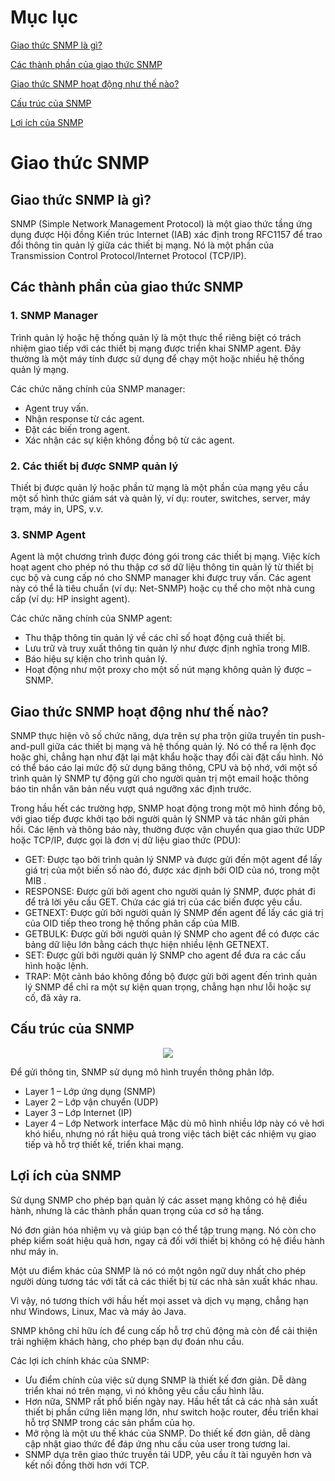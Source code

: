 # Mục lục

[Giao thức SNMP là gì?](#snmp)

[Các thành phần của giao thức SNMP](#thanhphan)

[Giao thức SNMP hoạt động như thế nào?](#hoatdong)

[Cấu trúc của SNMP](#cautruc)

[Lợi ích của SNMP](#loiich)

# Giao thức SNMP

<a name="snmp"></a>
## Giao thức SNMP là gì?
SNMP (Simple Network Management Protocol) là một giao thức tầng ứng dụng được Hội đồng Kiến trúc Internet (IAB) xác định trong RFC1157 để trao đổi thông tin quản lý giữa các thiết bị mạng. Nó là một phần của Transmission Control Protocol/Internet Protocol (TCP/IP).

<a name="thanhphan"></a>
## Các thành phần của giao thức SNMP
### 1. SNMP Manager
Trình quản lý hoặc hệ thống quản lý là một thực thể riêng biệt có trách nhiệm giao tiếp với các thiết bị mạng được triển khai SNMP agent. Đây thường là một máy tính được sử dụng để chạy một hoặc nhiều hệ thống quản lý mạng.

Các chức năng chính của SNMP manager:
- Agent truy vấn.
- Nhận response từ các agent.
- Đặt các biến trong agent.
- Xác nhận các sự kiện không đồng bộ từ các agent.
### 2. Các thiết bị được SNMP quản lý
Thiết bị được quản lý hoặc phần tử mạng là một phần của mạng yêu cầu một số hình thức giám sát và quản lý, ví dụ: router, switches, server, máy trạm, máy in, UPS, v.v.

### 3. SNMP Agent
Agent là một chương trình được đóng gói trong các thiết bị mạng. Việc kích hoạt agent cho phép nó thu thập cơ sở dữ liệu thông tin quản lý từ thiết bị cục bộ và cung cấp nó cho SNMP manager khi được truy vấn. Các agent này có thể là tiêu chuẩn (ví dụ: Net-SNMP) hoặc cụ thể cho một nhà cung cấp (ví dụ: HP insight agent).

Các chức năng chính của SNMP agent:
- Thu thập thông tin quản lý về các chỉ số hoạt động cuả thiết bị.
- Lưu trữ và truy xuất thông tin quản lý như được định nghĩa trong MIB.
- Báo hiệu sự kiện cho trình quản lý.
- Hoạt động như một proxy cho một số nút mạng không quản lý được – SNMP.

<a name="hoatdong"></a>
## Giao thức SNMP hoạt động như thế nào?

SNMP thực hiện vô số chức năng, dựa trên sự pha trộn giữa truyền tin push-and-pull giữa các thiết bị mạng và hệ thống quản lý. Nó có thể ra lệnh đọc hoặc ghi, chẳng hạn như đặt lại mật khẩu hoặc thay đổi cài đặt cấu hình. Nó có thể báo cáo lại mức độ sử dụng băng thông, CPU và bộ nhớ, với một số trình quản lý SNMP tự động gửi cho người quản trị một email hoặc thông báo tin nhắn văn bản nếu vượt quá ngưỡng xác định trước.

Trong hầu hết các trường hợp, SNMP hoạt động trong một mô hình đồng bộ, với giao tiếp được khởi tạo bởi người quản lý SNMP và tác nhân gửi phản hồi. Các lệnh và thông báo này, thường được vận chuyển qua giao thức UDP hoặc TCP/IP, được gọi là đơn vị dữ liệu giao thức (PDU):

- GET: Được tạo bởi trình quản lý SNMP và được gửi đến một agent để lấy giá trị của một biến số nào đó, được xác định bởi OID của nó, trong một MIB .
- RESPONSE: Được gửi bởi agent cho người quản lý SNMP, được phát đi để trả lời yêu cầu GET. Chứa các giá trị của các biến được yêu cầu.
- GETNEXT: Được gửi bởi người quản lý SNMP đến agent để lấy các giá trị của OID tiếp theo trong hệ thống phân cấp của MIB.
- GETBULK: Được gửi bởi người quản lý SNMP cho agent để có được các bảng dữ liệu lớn bằng cách thực hiện nhiều lệnh GETNEXT.
- SET: Được gửi bởi người quản lý SNMP cho agent để đưa ra các cấu hình hoặc lệnh.
- TRAP: Một cảnh báo không đồng bộ được gửi bởi agent đến trình quản lý SNMP để chỉ ra một sự kiện quan trọng, chẳng hạn như lỗi hoặc sự cố, đã xảy ra.

<a name="cautruc"></a>
## Cấu trúc của SNMP
<p align="center">
  <img src="https://user-images.githubusercontent.com/111716161/186101169-58e5989f-9018-4cef-94f1-00a9a490d169.png"/>
</p>

Để gửi thông tin, SNMP sử dụng mô hình truyền thông phân lớp.
- Layer 1 – Lớp ứng dụng (SNMP)
- Layer 2 – Lớp vận chuyển (UDP)
- Layer 3 – Lớp Internet (IP)
- Layer 4 – Lớp Network interface
Mặc dù mô hình nhiều lớp này có vẻ hơi khó hiểu, nhưng nó rất hiệu quả trong việc tách biệt các nhiệm vụ giao tiếp và hỗ trợ thiết kế, triển khai mạng.

<a name="loiich"><a/>
## Lợi ích của SNMP
Sử dụng SNMP cho phép bạn quản lý các asset mạng không có hệ điều hành, nhưng là các thành phần quan trọng của cơ sở hạ tầng. 

Nó đơn giản hóa nhiệm vụ và giúp bạn có thể tập trung mạng. Nó còn cho phép kiểm soát hiệu quả hơn, ngay cả đối với thiết bị không có hệ điều hành như máy in.

Một ưu điểm khác của SNMP là nó có một ngôn ngữ duy nhất cho phép người dùng tương tác với tất cả các thiết bị từ các nhà sản xuất khác nhau.

Vì vậy, nó tương thích với hầu hết mọi asset và dịch vụ mạng, chẳng hạn như Windows, Linux, Mac và máy ảo Java.

SNMP không chỉ hữu ích để cung cấp hỗ trợ chủ động mà còn để cải thiện trải nghiệm khách hàng, cho phép bạn dự đoán nhu cầu.

Các lợi ích chính khác của SNMP:
- Ưu điểm chính của việc sử dụng SNMP là thiết kế đơn giản. Dễ dàng triển khai nó trên mạng, vì nó không yêu cầu cấu hình lâu.
- Hơn nữa, SNMP rất phổ biến ngày nay. Hầu hết tất cả các nhà sản xuất thiết bị phần cứng liên mạng lớn, như switch hoặc router, đều triển khai hỗ trợ SNMP trong các sản phẩm của họ.
- Mở rộng là một ưu thế khác của SNMP. Do thiết kế đơn giản, dễ dàng cập nhật giao thức để đáp ứng nhu cầu của user trong tương lai.
- SNMP dựa trên giao thức truyền tải UDP, yêu cầu ít tài nguyên hơn và kết nối đồng thời hơn với TCP.
